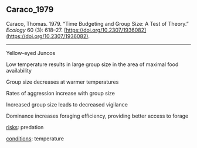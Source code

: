 ## Caraco_1979

Caraco, Thomas. 1979. “Time Budgeting and Group Size: A Test of Theory.” _Ecology_ 60 (3): 618–27. [https://doi.org/10.2307/1936082](https://doi.org/10.2307/1936082).

---
Yellow-eyed Juncos 

Low temperature results in large group size in the area of maximal food availability

Group size decreases at warmer temperatures

Rates of aggression increase with group size

Increased group size leads to decreased vigilance

Dominance increases foraging efficiency, providing better access to forage 

[risks](../topics/risks.md): predation

[conditions](../topics/conditions.md): temperature
